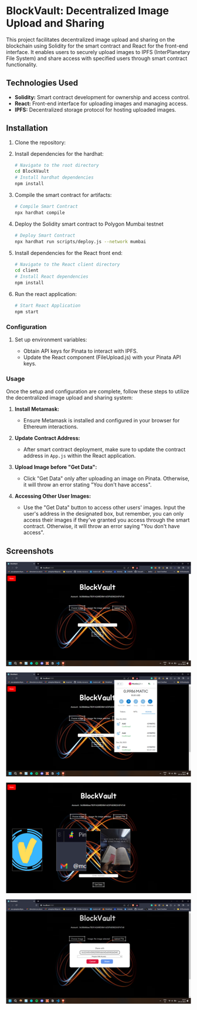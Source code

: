 # BlockVault: Decentralized Image Upload and Sharing

This project facilitates decentralized image upload and sharing on the blockchain using Solidity for the smart contract and React for the front-end interface. It enables users to securely upload images to IPFS (InterPlanetary File System) and share access with specified users through smart contract functionality.

## Technologies Used

- **Solidity:** Smart contract development for ownership and access control.
- **React:** Front-end interface for uploading images and managing access.
- **IPFS:** Decentralized storage protocol for hosting uploaded images.

## Installation

1. Clone the repository:

2. Install dependencies for the hardhat:

   ```bash
   # Navigate to the root directory
   cd BlockVault
   # Install hardhat dependencies
   npm install
   ```

3. Compile the smart contract for artifacts:

   ```bash
   # Compile Smart Contract
   npx hardhat compile
   ```

4. Deploy the Solidity smart contract to Polygon Mumbai testnet
   ```bash
   # Deploy Smart Contract
   npx hardhat run scripts/deploy.js --network mumbai
   ```
5. Install dependencies for the React front end:
   ```bash
   # Navigate to the React client directory
   cd client
   # Install React dependencies
   npm install
   ```
6. Run the react application:
   ```bash
   # Start React Application
   npm start
   ```

### Configuration

1. Set up environment variables:

   - Obtain API keys for Pinata to interact with IPFS.
   - Update the React component (FileUpload.js) with your Pinata API keys.

### Usage

Once the setup and configuration are complete, follow these steps to utilize the decentralized image upload and sharing system:

1. **Install Metamask:**

   - Ensure Metamask is installed and configured in your browser for Ethereum interactions.

2. **Update Contract Address:**

   - After smart contract deployment, make sure to update the contract address in `App.js` within the React application.

3. **Upload Image before "Get Data":**

   - Click "Get Data" only after uploading an image on Pinata. Otherwise, it will throw an error stating "You don't have access".

4. **Accessing Other User Images:**
   - Use the "Get Data" button to access other users' images. Input the user's address in the designated box, but remember, you can only access their images if they've granted you access through the smart contract. Otherwise, it will throw an error saying "You don't have access".

## Screenshots

![Alt Text](/screenshot/bvHm.png)

![Alt Text](/screenshot/bvMm.png)

![Alt Text](/screenshot/bcLongSS.png)

![Alt Text](/screenshot/bvSr.png)
